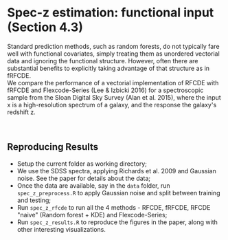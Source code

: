 Spec-z estimation: functional input (Section 4.3)
===

Standard prediction methods, such as random forests, do not typically 
fare well with functional covariates, simply treating them as unordered 
vectorial data and ignoring the functional structure.
However, often there are substantial benefits to explicitly taking advantage 
of that structure as in fRFCDE.  
We compare the performance of a vectorial implementation of RFCDE with fRFCDE 
and Flexcode-Series (Lee & Izbicki 2016) for a spectroscopic sample from the 
Sloan Digital Sky Survey (Alan et al. 2015), 
where the input x is a high-resolution spectrum of a galaxy, 
and the response the galaxy's redshift z.

<br>

## Reproducing Results

* Setup the current folder as working directory;
* We use the SDSS spectra, applying Richards et al. 2009 and Gaussian noise. See the paper 
for details about the data;
* Once the data are available, say in the `data` folder, run `spec_z_preprocess.R` to apply
Gaussian noise and split between training and testing;
* Run `spec_z_rfcde` to run all the 4 methods - RFCDE, fRFCDE, RFCDE "naive" 
(Random forest + KDE) and Flexcode-Series;
* Run `spec_z_results.R` to reproduce the figures in the paper, along with other interesting
visualizations.


